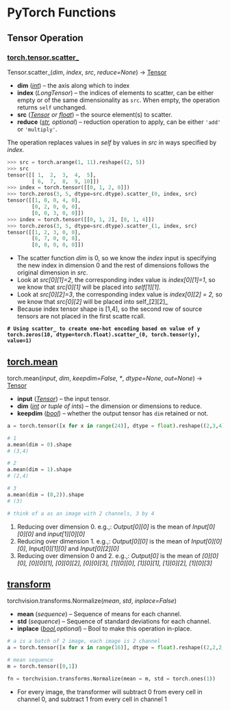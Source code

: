 # PyTorch Functions

## Tensor Operation

### [torch.tensor.scatter\_](https://pytorch.org/docs/stable/generated/torch.Tensor.scatter\_.html#torch-tensor-scatter)

Tensor.scatter\_(_dim_, _index_, _src_, _reduce=None_) → [Tensor](https://pytorch.org/docs/stable/tensors.html#torch.Tensor)

* **dim** ([_int_](https://docs.python.org/3/library/functions.html#int)) – the axis along which to index
* **index** (_LongTensor_) – the indices of elements to scatter, can be either empty or of the same dimensionality as `src`. When empty, the operation returns `self` unchanged.
* **src** ([_Tensor_](https://pytorch.org/docs/stable/tensors.html#torch.Tensor) _or_ [_float_](https://docs.python.org/3/library/functions.html#float)) – the source element(s) to scatter.
* **reduce** ([_str_](https://docs.python.org/3/library/stdtypes.html#str)_, optional_) – reduction operation to apply, can be either `'add'` or `'multiply'`.

The operation replaces values in _self_ by values in _src_ in ways specified by _index._&#x20;

```python
>>> src = torch.arange(1, 11).reshape((2, 5))
>>> src
tensor([[ 1,  2,  3,  4,  5],
        [ 6,  7,  8,  9, 10]])
>>> index = torch.tensor([[0, 1, 2, 0]])
>>> torch.zeros(3, 5, dtype=src.dtype).scatter_(0, index, src)
tensor([[1, 0, 0, 4, 0],
        [0, 2, 0, 0, 0],
        [0, 0, 3, 0, 0]])
>>> index = torch.tensor([[0, 1, 2], [0, 1, 4]])
>>> torch.zeros(3, 5, dtype=src.dtype).scatter_(1, index, src)
tensor([[1, 2, 3, 0, 0],
        [6, 7, 0, 0, 8],
        [0, 0, 0, 0, 0]])
```

* The scatter function _dim_ is 0, so we know the _index_ input is specifying the new index in dimension 0 and the rest of dimensions follows the original dimension in _src_.&#x20;
* Look at _src\[0]\[1]=2_, the corresponding index value is _index\[0]\[1]=1_, so we know that _src\[0]\[1]_ will be placed into _self\[1]\[1]_.&#x20;
* Look at _src\[0]\[2]=3_, the corresponding index value is _index\[0]\[2] = 2,_ so we know that _src\[0]\[2]_ will be placed into self_\[2]\[2]_
* Because index tensor shape is \[1,4], so the second row of source tensors are not placed in the first scatte rcall.&#x20;

<pre class="language-python"><code class="lang-python"><strong># Using scatter_ to create one-hot encoding based on value of y 
</strong><strong>torch.zeros(10, dtype=torch.float).scatter_(0, torch.tensor(y), value=1)
</strong></code></pre>

## [torch.mean](https://pytorch.org/docs/stable/generated/torch.mean.html#torch-mean)

torch.mean(_input_, _dim_, _keepdim=False_, _\*_, _dtype=None_, _out=None_) → [Tensor](https://pytorch.org/docs/stable/tensors.html#torch.Tensor)

* **input** ([_Tensor_](https://pytorch.org/docs/stable/tensors.html#torch.Tensor)) – the input tensor.
* **dim** ([_int_](https://docs.python.org/3/library/functions.html#int) _or tuple of ints_) – the dimension or dimensions to reduce.
* **keepdim** ([_bool_](https://docs.python.org/3/library/functions.html#bool)) – whether the output tensor has `dim` retained or not.

```python
a = torch.tensor([x for x in range(24)], dtype = float).reshape((2,3,4))

# 1
a.mean(dim = 0).shape
# (3,4)

# 2
a.mean(dim = 1).shape
# (2,4)

# 3
a.mean(dim = (0,2)).shape
# (3)

# think of a as an image with 2 channels, 3 by 4
```

1. Reducing over dimension 0. e.g.,: _Output\[0]\[0]_ is the mean of _Input\[0]\[0]\[0]_ and _input\[1]\[0]\[0]_
2. Reducing over dimension 1. e.g.,: _Output\[0]\[0]_ is the mean of _Input\[0]\[0]\[0]_, _Input\[0]\[1]\[0]_ and _Input\[0]\[2]\[0]_
3. Reducing over dimension 0 and 2. e.g.,: _Output\[0]_ is the mean of _\[0]\[0]\[0], \[0]\[0]\[1], \[0]\[0]\[2], \[0]\[0]\[3], \[1]\[0]\[0], \[1]\[0]\[1], \[1]\[0]\[2], \[1]\[0]\[3]_

## [transform](https://pytorch.org/vision/main/generated/torchvision.transforms.Normalize.html)&#x20;

torchvision.transforms.Normalize(_mean_, _std_, _inplace=False_)

* **mean** (_sequence_) – Sequence of means for each channel.
* **std** (_sequence_) – Sequence of standard deviations for each channel.
* **inplace** ([_bool_](https://docs.python.org/3/library/functions.html#bool)_,optional_) – Bool to make this operation in-place.

```python
# a is a batch of 2 image, each image is 2 channel 
a = torch.tensor([x for x in range(16)], dtype = float).reshape((2,2,2,2))

# mean sequence 
m = torch.tensor([0,1])

fn = torchvision.transforms.Normalize(mean = m, std = torch.ones(1))

```

* For every image, the transformer will subtract 0 from every cell in channel 0, and subtract 1 from every cell in channel 1
